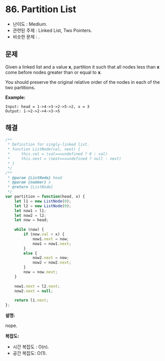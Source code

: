 # 86. Partition List

- 난이도 : Medium.
- 관련된 주제 : Linked List, Two Pointers.
- 비슷한 문제 : .

## 문제

Given a linked list and a value **x**, partition it such that all nodes less than **x** come before nodes greater than or equal to **x**.

You should preserve the original relative order of the nodes in each of the two partitions.

**Example:**

```
Input: head = 1->4->3->2->5->2, x = 3
Output: 1->2->2->4->3->5
```

## 해결

```javascript
/**
 * Definition for singly-linked list.
 * function ListNode(val, next) {
 *     this.val = (val===undefined ? 0 : val)
 *     this.next = (next===undefined ? null : next)
 * }
 */
/**
 * @param {ListNode} head
 * @param {number} x
 * @return {ListNode}
 */
var partition = function(head, x) {
    let l1 = new ListNode(0);
    let l2 = new ListNode(0);
    let now1 = l1;
    let now2 = l2;
    let now = head;
  
    while (now) {
        if (now.val < x) {
            now1.next = now;
            now1 = now1.next;
        } 
        else {
            now2.next = now;
            now2 = now2.next;
        }
        now = now.next;
    }
  
    now1.next = l2.next;
    now2.next = null;
  
    return l1.next;
};
```

**설명:**

nope.

**복잡도:**

- 시간 복잡도 : O(n).
- 공간 복잡도: O(1).

